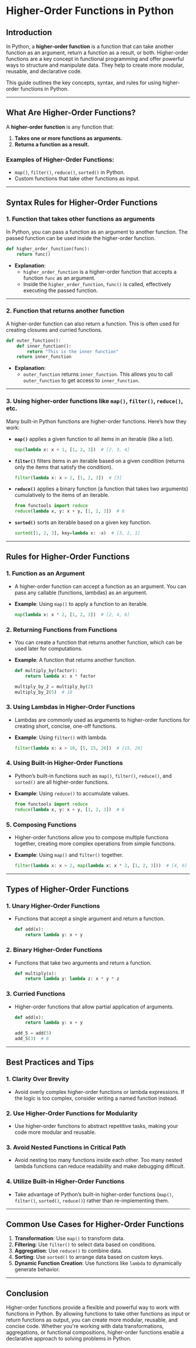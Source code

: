 # Higher-Order Functions in Python

## Introduction
In Python, a **higher-order function** is a function that can take another function as an argument, return a function as a result, or both. Higher-order functions are a key concept in functional programming and offer powerful ways to structure and manipulate data. They help to create more modular, reusable, and declarative code.

This guide outlines the key concepts, syntax, and rules for using higher-order functions in Python.

---

## **What Are Higher-Order Functions?**

A **higher-order function** is any function that:

1. **Takes one or more functions as arguments.**
2. **Returns a function as a result.**

### Examples of Higher-Order Functions:
- `map()`, `filter()`, `reduce()`, `sorted()` in Python.
- Custom functions that take other functions as input.

---

## **Syntax Rules for Higher-Order Functions**

### 1. **Function that takes other functions as arguments**

In Python, you can pass a function as an argument to another function. The passed function can be used inside the higher-order function.

```python
def higher_order_function(func):
    return func()
```

- **Explanation**: 
  - `higher_order_function` is a higher-order function that accepts a function `func` as an argument.
  - Inside the `higher_order_function`, `func()` is called, effectively executing the passed function.

---

### 2. **Function that returns another function**

A higher-order function can also return a function. This is often used for creating closures and curried functions.

```python
def outer_function():
    def inner_function():
        return "This is the inner function"
    return inner_function
```

- **Explanation**:
  - `outer_function` returns `inner_function`. This allows you to call `outer_function` to get access to `inner_function`.

---

### 3. **Using higher-order functions like `map()`, `filter()`, `reduce()`, etc.**

Many built-in Python functions are higher-order functions. Here’s how they work:

- **`map()`** applies a given function to all items in an iterable (like a list).
  ```python
  map(lambda x: x + 1, [1, 2, 3])  # [2, 3, 4]
  ```

- **`filter()`** filters items in an iterable based on a given condition (returns only the items that satisfy the condition).
  ```python
  filter(lambda x: x > 2, [1, 2, 3])  # [3]
  ```

- **`reduce()`** applies a binary function (a function that takes two arguments) cumulatively to the items of an iterable.
  ```python
  from functools import reduce
  reduce(lambda x, y: x + y, [1, 2, 3])  # 6
  ```

- **`sorted()`** sorts an iterable based on a given key function.
  ```python
  sorted([1, 2, 3], key=lambda x: -x)  # [3, 2, 1]
  ```

---

## **Rules for Higher-Order Functions**

### 1. **Function as an Argument**
- A higher-order function can accept a function as an argument. You can pass any callable (functions, lambdas) as an argument.
- **Example**: Using `map()` to apply a function to an iterable.

  ```python
  map(lambda x: x * 2, [1, 2, 3])  # [2, 4, 6]
  ```

### 2. **Returning Functions from Functions**
- You can create a function that returns another function, which can be used later for computations.
- **Example**: A function that returns another function.

  ```python
  def multiply_by(factor):
      return lambda x: x * factor

  multiply_by_2 = multiply_by(2)
  multiply_by_2(5)  # 10
  ```

### 3. **Using Lambdas in Higher-Order Functions**
- Lambdas are commonly used as arguments to higher-order functions for creating short, concise, one-off functions.
- **Example**: Using `filter()` with lambda.

  ```python
  filter(lambda x: x > 10, [5, 15, 20])  # [15, 20]
  ```

### 4. **Using Built-in Higher-Order Functions**
- Python’s built-in functions such as `map()`, `filter()`, `reduce()`, and `sorted()` are all higher-order functions.
- **Example**: Using `reduce()` to accumulate values.

  ```python
  from functools import reduce
  reduce(lambda x, y: x + y, [1, 2, 3])  # 6
  ```

### 5. **Composing Functions**
- Higher-order functions allow you to compose multiple functions together, creating more complex operations from simple functions.
- **Example**: Using `map()` and `filter()` together.

  ```python
  filter(lambda x: x > 2, map(lambda x: x * 2, [1, 2, 3]))  # [4, 6]
  ```

---

## **Types of Higher-Order Functions**

### 1. **Unary Higher-Order Functions**
- Functions that accept a single argument and return a function.
  ```python
  def add(x):
      return lambda y: x + y
  ```

### 2. **Binary Higher-Order Functions**
- Functions that take two arguments and return a function.
  ```python
  def multiply(x):
      return lambda y: lambda z: x * y * z
  ```

### 3. **Curried Functions**
- Higher-order functions that allow partial application of arguments.
  ```python
  def add(x):
      return lambda y: x + y

  add_5 = add(5)
  add_5(3)  # 8
  ```

---

## **Best Practices and Tips**

### 1. **Clarity Over Brevity**
- Avoid overly complex higher-order functions or lambda expressions. If the logic is too complex, consider writing a named function instead.
  
### 2. **Use Higher-Order Functions for Modularity**
- Use higher-order functions to abstract repetitive tasks, making your code more modular and reusable.
  
### 3. **Avoid Nested Functions in Critical Path**
- Avoid nesting too many functions inside each other. Too many nested lambda functions can reduce readability and make debugging difficult.

### 4. **Utilize Built-in Higher-Order Functions**
- Take advantage of Python’s built-in higher-order functions (`map()`, `filter()`, `sorted()`, `reduce()`) rather than re-implementing them.

---

## **Common Use Cases for Higher-Order Functions**

1. **Transformation**: Use `map()` to transform data.
2. **Filtering**: Use `filter()` to select data based on conditions.
3. **Aggregation**: Use `reduce()` to combine data.
4. **Sorting**: Use `sorted()` to arrange data based on custom keys.
5. **Dynamic Function Creation**: Use functions like `lambda` to dynamically generate behavior.

---

## **Conclusion**

Higher-order functions provide a flexible and powerful way to work with functions in Python. By allowing functions to take other functions as input or return functions as output, you can create more modular, reusable, and concise code. Whether you're working with data transformations, aggregations, or functional compositions, higher-order functions enable a declarative approach to solving problems in Python.


